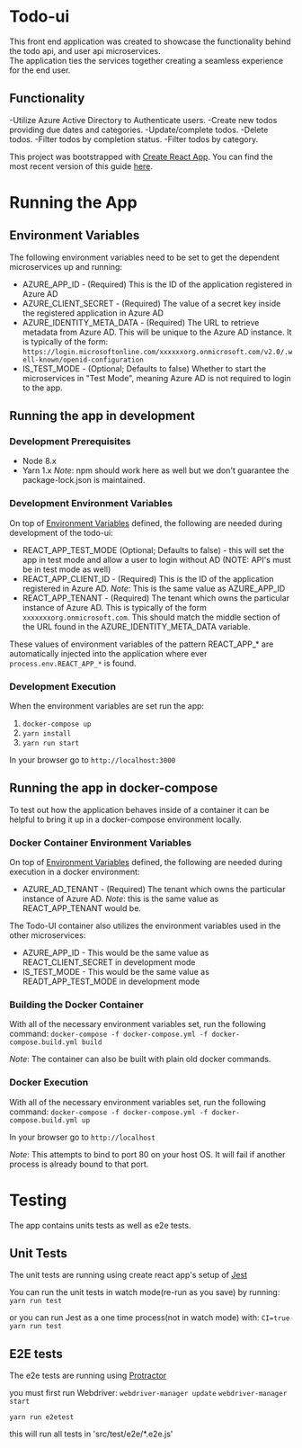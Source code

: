 # Todo-ui #

 This front end application was created to showcase the functionality behind the todo api, and user api microservices.  
 The application ties the services together creating a seamless experience for the end user.
 
## Functionality ##

 -Utilize Azure Active Directory to Authenticate users.
 -Create new todos providing due dates and categories.
 -Update/complete todos.
 -Delete todos.
 -Filter todos by completion status.
 -Filter todos by category.

This project was bootstrapped with [Create React App](https://github.com/facebookincubator/create-react-app). 
You can find the most recent version of this guide [here](https://github.com/facebookincubator/create-react-app/blob/master/packages/react-scripts/template/README.md).

# Running the App #

## Environment Variables ##

 The following environment variables need to be set to get the dependent microservices up and running:

 - AZURE_APP_ID - (Required) This is the ID of the application registered in Azure AD
 - AZURE_CLIENT_SECRET - (Required) The value of a secret key inside the registered application in Azure AD
 - AZURE_IDENTITY_META_DATA - (Required) The URL to retrieve metadata from Azure AD. This will be unique to the Azure AD instance.
 It is typically of the form: `https://login.microsoftonline.com/xxxxxxorg.onmicrosoft.com/v2.0/.well-known/openid-configuration`
 - IS_TEST_MODE - (Optional; Defaults to false) Whether to start the microservices in "Test Mode", meaning Azure AD is not required to login to the app.

## Running the app in development ##

### Development Prerequisites ###

 - Node 8.x
 - Yarn 1.x *Note*: npm should work here as well but we don't guarantee the package-lock.json is maintained.

### Development Environment Variables ###

 On top of [Environment Variables](#environment-variables) defined, the following are needed during development of the todo-ui:

 - REACT_APP_TEST_MODE (Optional; Defaults to false) - this will set the app in test mode and allow a user to login without AD (NOTE: API's must be in test mode as well)
 - REACT_APP_CLIENT_ID - (Required) This is the ID of the application registered in Azure AD. *Note*: This is the same value as AZURE_APP_ID
 - REACT_APP_TENANT - (Required) The tenant which owns the particular instance of Azure AD.
 This is typically of the form `xxxxxxxorg.onmicrosoft.com`. This should match the middle section of the URL found in the AZURE_IDENTITY_META_DATA variable.

 These values of environment variables of the pattern REACT_APP_* are automatically injected into the application where ever `process.env.REACT_APP_*` is found.

### Development Execution ###

When the environment variables are set run the app:

 1. `docker-compose up`
 1. `yarn install`
 1. `yarn run start`

In your browser go to `http://localhost:3000`

## Running the app in docker-compose ##

To test out how the application behaves inside of a container it can be helpful to bring it up in a docker-compose environment locally.

### Docker Container Environment Variables ###

On top of [Environment Variables](#environment-variables) defined, the following are needed during execution in a docker environment:

 * AZURE_AD_TENANT - (Required) The tenant which owns the particular instance of Azure AD. *Note*: this is the same value as
 REACT_APP_TENANT would be.

The Todo-UI container also utilizes the environment variables used in the other microservices:

 - AZURE_APP_ID - This would be the same value as REACT_CLIENT_SECRET in development mode
 - IS_TEST_MODE - This would be the same value as READT_APP_TEST_MODE in development mode

### Building the Docker Container ###

With all of the necessary environment variables set, run the following command:
`docker-compose -f docker-compose.yml -f docker-compose.build.yml build`

*Note*: The container can also be built with plain old docker commands.

### Docker Execution ###

With all of the necessary environment variables set, run the following command:
`docker-compose -f docker-compose.yml -f docker-compose.build.yml up`

In your browser go to `http://localhost`

*Note*: This attempts to bind to port 80 on your host OS. It will fail if another process is already bound to that port.

# Testing #

The app contains units tests as well as e2e tests.

## Unit Tests ##

The unit tests are running using create react app's setup of [Jest](https://github.com/facebookincubator/create-react-app/blob/master/packages/react-scripts/template/README.md#running-tests)

You can run the unit tests in watch mode(re-run as you save) by running:
``yarn run test``

or you can run Jest as a one time process(not in watch mode) with:
``CI=true yarn run test``

## E2E tests ##

The e2e tests are running using [Protractor](http://www.protractortest.org/#/tutorial)

you must first run Webdriver:
``webdriver-manager update``
``webdriver-manager start``

``yarn run e2etest``

this will run all tests in 'src/test/e2e/*.e2e.js'